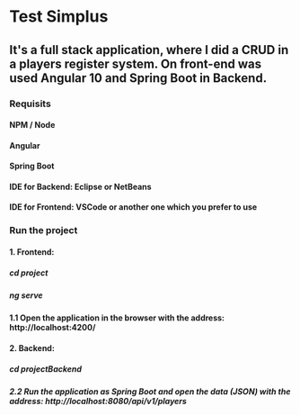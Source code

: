 # Test Simplus

## It's a full stack application, where I did a CRUD in a players register system. On front-end was used Angular 10 and Spring Boot in Backend.

### Requisits

#### NPM / Node

#### Angular

#### Spring Boot

#### IDE for Backend: Eclipse or NetBeans

#### IDE for Frontend: VSCode or another one which you prefer to use

### Run the project

#### 1. Frontend:

##### cd project

##### ng serve

#### 1.1 Open the application in the browser with the address: http://localhost:4200/

#### 2. Backend:

##### cd projectBackend

##### 2.2 Run the application as Spring Boot and open the data (JSON) with the address: http://localhost:8080/api/v1/players

